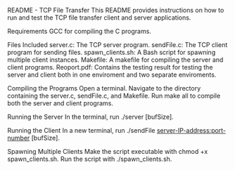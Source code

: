 README - TCP File Transfer
This README provides instructions on how to run and test the TCP file transfer client and server applications.

Requirements
GCC for compiling the C programs.

Files Included
server.c: The TCP server program.
sendFile.c: The TCP client program for sending files.
spawn_clients.sh: A Bash script for spawning multiple client instances.
Makefile: A makefile for compiling the server and client programs.
Reoport.pdf: Contains the testing result for testing the server and client both in one enviroment and two separate enviroments.

Compiling the Programs
Open a terminal.
Navigate to the directory containing the server.c, sendFile.c, and Makefile.
Run make all to compile both the server and client programs.

Running the Server
In the terminal, run ./server <port-number> [bufSize].

Running the Client
In a new terminal, run ./sendFile <fileName> <server-IP-address:port-number> [bufSize].

Spawning Multiple Clients
Make the script executable with chmod +x spawn_clients.sh.
Run the script with ./spawn_clients.sh.

